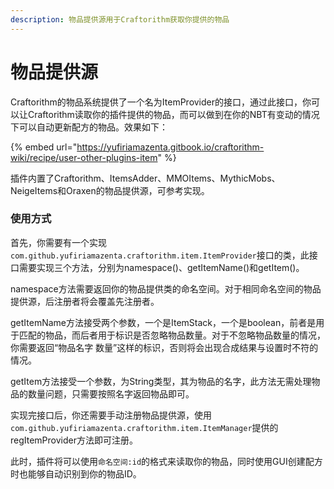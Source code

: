 ```yaml
---
description: 物品提供源用于Craftorithm获取你提供的物品
---
```


# 物品提供源

Craftorithm的物品系统提供了一个名为ItemProvider的接口，通过此接口，你可以让Craftorithm读取你的插件提供的物品，而可以做到在你的NBT有变动的情况下可以自动更新配方的物品。效果如下：

{% embed url="https://yufiriamazenta.gitbook.io/craftorithm-wiki/recipe/user-other-plugins-item" %}

插件内置了Craftorithm、ItemsAdder、MMOItems、MythicMobs、NeigeItems和Oraxen的物品提供源，可参考实现。

### 使用方式

首先，你需要有一个实现`com.github.yufiriamazenta.craftorithm.item.ItemProvider`接口的类，此接口需要实现三个方法，分别为namespace()、getItemName()和getItem()。

namespace方法需要返回你的物品提供类的命名空间。对于相同命名空间的物品提供源，后注册者将会覆盖先注册者。

getItemName方法接受两个参数，一个是ItemStack，一个是boolean，前者是用于匹配的物品，而后者用于标识是否忽略物品数量。对于不忽略物品数量的情况，你需要返回“物品名字 数量”这样的标识，否则将会出现合成结果与设置时不符的情况。

getItem方法接受一个参数，为String类型，其为物品的名字，此方法无需处理物品的数量问题，只需要按照名字返回物品即可。

实现完接口后，你还需要手动注册物品提供源，使用`com.github.yufiriamazenta.craftorithm.item.ItemManager`提供的regItemProvider方法即可注册。

此时，插件将可以使用`命名空间:id`的格式来读取你的物品，同时使用GUI创建配方时也能够自动识别到你的物品ID。
